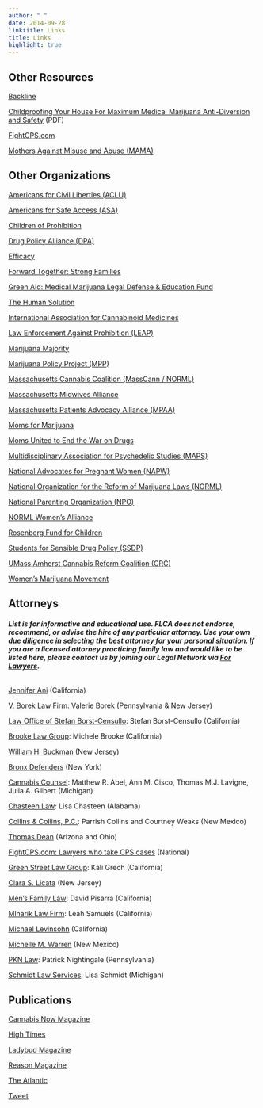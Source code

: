 ```yaml
---
author: " "
date: 2014-09-28
linktitle: Links
title: Links
highlight: true
---
```


Other Resources
---------------

[Backline](http://yourbackline.org/)

[Childproofing Your House For Maximum Medical Marijuana Anti-Diversion and Safety](http://420-family-law.com/wp-content/uploads/2013/10/Medical-Marijuana-Child-Proofing-for-420-Parents.pdf) (PDF)

[FightCPS.com](http://fightcps.com/)

[Mothers Against Misuse and Abuse (MAMA)](http://www.mamas.org/)

Other Organizations
-------------------

[Americans for Civil Liberties (ACLU)](http://www.aclu.org/)

[Americans for Safe Access (ASA)](http://www.safeaccessnow.org/)

[Children of Prohibition](http://www.childrenofprohibition.com/)

[Drug Policy Alliance (DPA)](http://www.drugpolicy.org/)

[Efficacy](http://www.efficacy-online.org/)

[Forward Together: Strong Families](http://forwardtogether.org/strong-families)

[Green Aid: Medical Marijuana Legal Defense & Education Fund](http://www.green-aid.org/)

[The Human Solution](http://the-human-solution.org/)

[International Association for Cannabinoid Medicines](http://www.cannabis-med.org/)

[Law Enforcement Against Prohibition (LEAP)](http://www.leap.cc)

[Marijuana Majority](http://marijuanamajority.com/)

[Marijuana Policy Project (MPP)](http://www.mpp.org/)

[Massachusetts Cannabis Coal](http://www.masscann.org/)[ition (MassCann / NORML)](http://www.masscann.org/)

[Massachusetts Midwives Alliance](http://massmidwives.org/)

[Massachusetts Patients Advocacy Alliance (MPAA)](http://www.compassionforpatients.com/)

[Moms for Marijuana](http://www.momsformarijuana.org/)

[Moms United to End the War on Drugs](http://www.momsunited.net/)

[Multidisciplinary Association for Psychedelic Studies (MAPS)](http://www.maps.org/)

[National Advocates for Pregnant Women (NAPW)](http://www.nationaladvocates.org/)

[National Organization for the Reform of Marijuana Laws (NORML)](http://www.norml.org/)

[National Parenting Organization (NPO)](https://nationalparentsorganization.org/)

[NORML Women’s Alliance](http://normlwomensalliance.org/)

[Rosenberg Fund for Children](http://www.rfc.org/)

[Students for Sensible Drug Policy (SSDP)](http://www.ssdp.org/)

[UMass Amherst Cannabis Reform Coalition (CRC)](https://umassamherst.collegiatelink.net/organization/cannabisreformcoalition)

[Women’s Marijuana Movement](http://www.womensmarijuanamovement.org/)

Attorneys
---------

###### **List is for informative and educational use. FLCA does not endorse, recommend, or advise the hire of any particular attorney. Use your own due diligence in selecting the best attorney for your personal situation. If you are a licensed attorney practicing family law and would like to be listed here, please contact us by joining our Legal Network via [For Lawyers](http://flcalliance.org/for-lawyers/).**

[Jennifer Ani](http://www.anilaw.com) (California)

[V. Borek Law Firm](http://www.vboreklaw.com/): Valerie Borek (Pennsylvania & New Jersey)

[Law Office of Stefan Borst-Censullo](http://www.cannabarrister.com/): Stefan Borst-Censullo (California)

[Brooke Law Group](https://420-family-law.com/): Michele Brooke (California)

[William H. Buckman](http://whbuckman.com/) (New Jersey)

[Bronx Defenders](http://www.bronxdefenders.org/) (New York)

[Cannabis Counsel](http://www.cannabiscounsel.com/): Matthew R. Abel, Ann M. Cisco, Thomas M.J. Lavigne, Julia A. Gilbert (Michigan)

[Chasteen Law](http://www.chasteenlaw.com): Lisa Chasteen (Alabama)

[Collins & Collins, P.C.](http://www.CollinsAttorneys.com): Parrish Collins and Courtney Weaks (New Mexico)

[Thomas Dean](http://www.arizonamarijuanalaw.com) (Arizona and Ohio)

[FightCPS.com: Lawyers who take CPS cases](http://fightcps.com/2007/08/10/lawyers-who-take-cps-defense-cases/) (National)

[Green Street Law Group](http://www.greenstreetlawgroup.com/): Kali Grech (California)

[Clara S. Licata](http://www.licata-law.com) (New Jersey)

[Men’s Family Law](http://mensfamilylaw.com/): David Pisarra (California)

[Mlnarik Law Firm](http://www.mlnariklaw.com/): Leah Samuels (California)

[Michael Levinsohn](http://mylawyermichael.com/) (California)

[Michelle M. Warren](http://www.michellewarrenlaw.com/) (New Mexico)

[PKN Law](www.patricknightingale.com): Patrick Nightingale (Pennsylvania)

[Schmidt Law Services](http://schmidtlawservices.com/): Lisa Schmidt (Michigan)

Publications
------------

[Cannabis Now Magazine](cannabisnowmagazine.com)

[High Times](http://www.hightimes.com/)

[Ladybud Magazine](http://www.ladybud.com/)

[Reason Magazine](http://www.reason.com/)

[The Atlantic](http://www.theatlantic.com/)

[Tweet](http://twitter.com/share?url=http%3A%2F%2Fflcalliance.org%2Flinks%2F)
